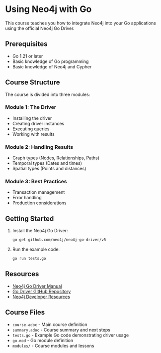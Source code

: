 # Using Neo4j with Go

This course teaches you how to integrate Neo4j into your Go applications using the official Neo4j Go Driver.

## Prerequisites

- Go 1.21 or later
- Basic knowledge of Go programming
- Basic knowledge of Neo4j and Cypher

## Course Structure

The course is divided into three modules:

### Module 1: The Driver
- Installing the driver
- Creating driver instances
- Executing queries
- Working with results

### Module 2: Handling Results
- Graph types (Nodes, Relationships, Paths)
- Temporal types (Dates and times)
- Spatial types (Points and distances)

### Module 3: Best Practices
- Transaction management
- Error handling
- Production considerations

## Getting Started

1. Install the Neo4j Go Driver:
   ```bash
   go get github.com/neo4j/neo4j-go-driver/v5
   ```

2. Run the example code:
   ```bash
   go run tests.go
   ```

## Resources

- [Neo4j Go Driver Manual](https://neo4j.com/docs/go-manual/current/)
- [Go Driver GitHub Repository](https://github.com/neo4j/neo4j-go-driver)
- [Neo4j Developer Resources](https://neo4j.com/developer/go/)

## Course Files

- `course.adoc` - Main course definition
- `summary.adoc` - Course summary and next steps
- `tests.go` - Example Go code demonstrating driver usage
- `go.mod` - Go module definition
- `modules/` - Course modules and lessons
